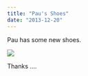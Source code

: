 ```yaml
---
title: "Pau's Shoes"
date: "2013-12-20"
---
```


Pau has some new shoes.

![](images/tumblr_inline_my1vh4MVKE1qlj3bd.jpg)

Thanks ….

